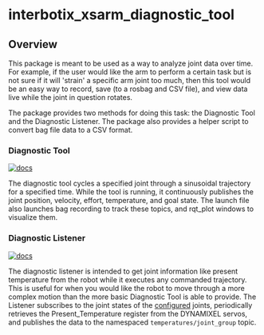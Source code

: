 # interbotix_xsarm_diagnostic_tool

## Overview

This package is meant to be used as a way to analyze joint data over time. For example, if the user would like the arm to perform a certain task but is not sure if it will 'strain' a specific arm joint too much, then this tool would be an easy way to record, save (to a rosbag and CSV file), and view data live while the joint in question rotates.

The package provides two methods for doing this task: the Diagnostic Tool and the Diagnostic Listener. The package also provides a helper script to convert bag file data to a CSV format.

### Diagnostic Tool

[![docs](https://trossenrobotics.com/docs/docs_button.svg)](https://www.trossenrobotics.com/docs/interbotix_xsarms/ros_packages/arm_diagnostic_tool.html)

The diagnostic tool cycles a specified joint through a sinusoidal trajectory for a specified time. While the tool is running, it continuously publishes the joint position, velocity, effort, temperature, and goal state. The launch file also launches bag recording to track these topics, and rqt_plot windows to visualize them.

### Diagnostic Listener

[![docs](https://trossenrobotics.com/docs/docs_button.svg)](https://www.trossenrobotics.com/docs/interbotix_xsarms/ros_packages/arm_diagnostic_listener.html)

The diagnostic listener is intended to get joint information like present temperature from the robot while it executes any commanded trajectory. This is useful for when you would like the robot to move through a more complex motion than the more basic Diagnostic Tool is able to provide. The Listener subscribes to the joint states of the [configured](config/listener.yaml) joints, periodically retrieves the Present_Temperature register from the DYNAMIXEL servos, and publishes the data to the namespaced `temperatures/joint_group` topic.
